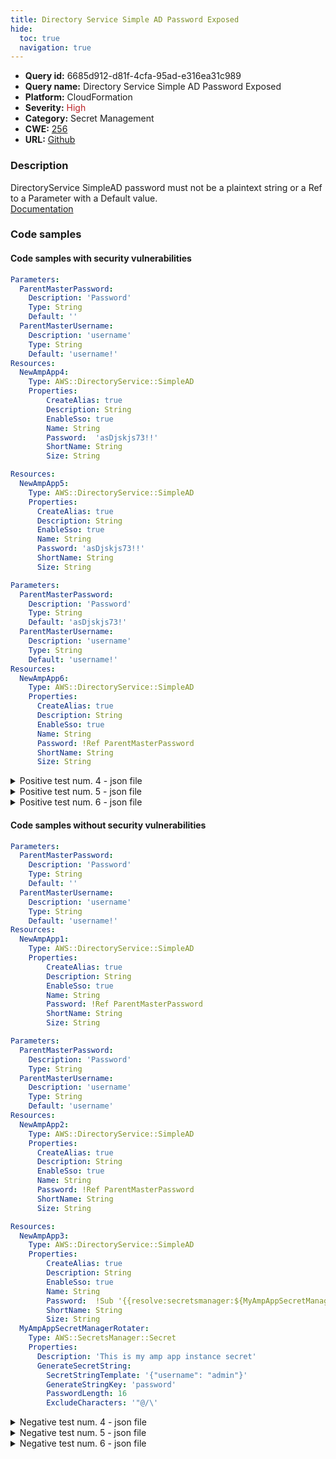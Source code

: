 ```yaml
---
title: Directory Service Simple AD Password Exposed
hide:
  toc: true
  navigation: true
---
```


<style>
  .highlight .hll {
    background-color: #ff171742;
  }
  .md-content {
    max-width: 1100px;
    margin: 0 auto;
  }
</style>

-   **Query id:** 6685d912-d81f-4cfa-95ad-e316ea31c989
-   **Query name:** Directory Service Simple AD Password Exposed
-   **Platform:** CloudFormation
-   **Severity:** <span style="color:#bb2124">High</span>
-   **Category:** Secret Management
-   **CWE:** <a href="https://cwe.mitre.org/data/definitions/256.html" onclick="newWindowOpenerSafe(event, 'https://cwe.mitre.org/data/definitions/256.html')">256</a>
-   **URL:** [Github](https://github.com/Checkmarx/kics/tree/master/assets/queries/cloudFormation/aws/directory_service_simple_ad_password_exposed)

### Description
DirectoryService SimpleAD password must not be a plaintext string or a Ref to a Parameter with a Default value.<br>
[Documentation](https://docs.aws.amazon.com/AWSCloudFormation/latest/UserGuide/aws-resource-directoryservice-simplead.html)

### Code samples
#### Code samples with security vulnerabilities
```yaml title="Positive test num. 1 - yaml file" hl_lines="18"
Parameters:
  ParentMasterPassword:
    Description: 'Password'
    Type: String
    Default: ''
  ParentMasterUsername:
    Description: 'username'
    Type: String
    Default: 'username!'
Resources:
  NewAmpApp4:
    Type: AWS::DirectoryService::SimpleAD
    Properties:
        CreateAlias: true
        Description: String
        EnableSso: true
        Name: String
        Password:  'asDjskjs73!!'
        ShortName: String
        Size: String

```
```yaml title="Positive test num. 2 - yaml file" hl_lines="9"
Resources:
  NewAmpApp5:
    Type: AWS::DirectoryService::SimpleAD
    Properties:
      CreateAlias: true
      Description: String
      EnableSso: true
      Name: String
      Password: 'asDjskjs73!!'
      ShortName: String
      Size: String

```
```yaml title="Positive test num. 3 - yaml file" hl_lines="5"
Parameters:
  ParentMasterPassword:
    Description: 'Password'
    Type: String
    Default: 'asDjskjs73!'
  ParentMasterUsername:
    Description: 'username'
    Type: String
    Default: 'username!'
Resources:
  NewAmpApp6:
    Type: AWS::DirectoryService::SimpleAD
    Properties:
      CreateAlias: true
      Description: String
      EnableSso: true
      Name: String
      Password: !Ref ParentMasterPassword
      ShortName: String
      Size: String


```
<details><summary>Positive test num. 4 - json file</summary>

```json hl_lines="20"
{
  "Parameters": {
    "ParentMasterUsername": {
      "Description": "username",
      "Type": "String",
      "Default": "username!"
    },
    "ParentMasterPassword": {
      "Description": "Password",
      "Type": "String",
      "Default": ""
    }
  },
  "Resources": {
    "NewAmpApp4": {
      "Type": "AWS::DirectoryService::SimpleAD",
      "Properties": {
        "EnableSso": true,
        "Name": "String",
        "Password": "asDjskjs73!!",
        "ShortName": "String",
        "Size": "String",
        "CreateAlias": true,
        "Description": "String"
      }
    }
  }
}

```
</details>
<details><summary>Positive test num. 5 - json file</summary>

```json hl_lines="12"
{
  "Resources": {
    "NewAmpApp5": {
      "Type": "AWS::DirectoryService::SimpleAD",
      "Properties": {
        "ShortName": "String",
        "Size": "String",
        "CreateAlias": true,
        "Description": "String",
        "EnableSso": true,
        "Name": "String",
        "Password": "asDjskjs73!!"
      }
    }
  }
}

```
</details>
<details><summary>Positive test num. 6 - json file</summary>

```json hl_lines="6"
{
  "Parameters": {
    "ParentMasterPassword": {
      "Description": "Password",
      "Type": "String",
      "Default": "asDjskjs73!"
    },
    "ParentMasterUsername": {
      "Description": "username",
      "Type": "String",
      "Default": "username!"
    }
  },
  "Resources": {
    "NewAmpApp6": {
      "Type": "AWS::DirectoryService::SimpleAD",
      "Properties": {
        "Size": "String",
        "CreateAlias": true,
        "Description": "String",
        "EnableSso": true,
        "Name": "String",
        "Password": "ParentMasterPassword",
        "ShortName": "String"
      }
    }
  }
}

```
</details>


#### Code samples without security vulnerabilities
```yaml title="Negative test num. 1 - yaml file"
Parameters:
  ParentMasterPassword:
    Description: 'Password'
    Type: String
    Default: ''
  ParentMasterUsername:
    Description: 'username'
    Type: String
    Default: 'username!'
Resources:
  NewAmpApp1:
    Type: AWS::DirectoryService::SimpleAD
    Properties:
        CreateAlias: true
        Description: String
        EnableSso: true
        Name: String
        Password: !Ref ParentMasterPassword
        ShortName: String
        Size: String

```
```yaml title="Negative test num. 2 - yaml file"
Parameters:
  ParentMasterPassword:
    Description: 'Password'
    Type: String
  ParentMasterUsername:
    Description: 'username'
    Type: String
    Default: 'username'
Resources:
  NewAmpApp2:
    Type: AWS::DirectoryService::SimpleAD
    Properties:
      CreateAlias: true
      Description: String
      EnableSso: true
      Name: String
      Password: !Ref ParentMasterPassword
      ShortName: String
      Size: String

```
```yaml title="Negative test num. 3 - yaml file"
Resources:
  NewAmpApp3:
    Type: AWS::DirectoryService::SimpleAD
    Properties:
        CreateAlias: true
        Description: String
        EnableSso: true
        Name: String
        Password:  !Sub '{{resolve:secretsmanager:${MyAmpAppSecretManagerRotater}::password}}'
        ShortName: String
        Size: String
  MyAmpAppSecretManagerRotater:
    Type: AWS::SecretsManager::Secret
    Properties:
      Description: 'This is my amp app instance secret'
      GenerateSecretString:
        SecretStringTemplate: '{"username": "admin"}'
        GenerateStringKey: 'password'
        PasswordLength: 16
        ExcludeCharacters: '"@/\'

```
<details><summary>Negative test num. 4 - json file</summary>

```json
{
  "Parameters": {
    "ParentMasterPassword": {
      "Description": "Password",
      "Type": "String",
      "Default": ""
    },
    "ParentMasterUsername": {
      "Description": "username",
      "Type": "String",
      "Default": "username!"
    }
  },
  "Resources": {
    "NewAmpApp1": {
      "Type": "AWS::DirectoryService::SimpleAD",
      "Properties": {
        "Description": "String",
        "EnableSso": true,
        "Name": "String",
        "Password": "ParentMasterPassword",
        "ShortName": "String",
        "Size": "String",
        "CreateAlias": true
      }
    }
  }
}

```
</details>
<details><summary>Negative test num. 5 - json file</summary>

```json
{
  "Parameters": {
    "ParentMasterPassword": {
      "Description": "Password",
      "Type": "String"
    },
    "ParentMasterUsername": {
      "Description": "username",
      "Type": "String",
      "Default": "username"
    }
  },
  "Resources": {
    "NewAmpApp2": {
      "Type": "AWS::DirectoryService::SimpleAD",
      "Properties": {
        "Size": "String",
        "CreateAlias": true,
        "Description": "String",
        "EnableSso": true,
        "Name": "String",
        "Password": "ParentMasterPassword",
        "ShortName": "String"
      }
    }
  }
}

```
</details>
<details><summary>Negative test num. 6 - json file</summary>

```json
{
  "Resources": {
    "NewAmpApp3": {
      "Type": "AWS::DirectoryService::SimpleAD",
      "Properties": {
        "Password": "{{resolve:secretsmanager:${MyAmpAppSecretManagerRotater}::password}}",
        "ShortName": "String",
        "Size": "String",
        "CreateAlias": true,
        "Description": "String",
        "EnableSso": true,
        "Name": "String"
      }
    },
    "MyAmpAppSecretManagerRotater": {
      "Type": "AWS::SecretsManager::Secret",
      "Properties": {
        "Description": "This is my amp app instance secret",
        "GenerateSecretString": {
          "GenerateStringKey": "password",
          "PasswordLength": 16,
          "ExcludeCharacters": "\"@/\\",
          "SecretStringTemplate": "{\"username\": \"admin\"}"
        }
      }
    }
  }
}

```
</details>
